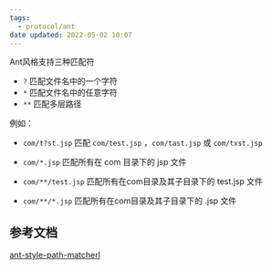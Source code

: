 ```yaml
---
tags:
  - protocol/ant
date updated: 2022-05-02 10:07
---
```


Ant风格支持三种匹配符

- `?` 匹配文件名中的一个字符
- `*` 匹配文件名中的任意字符
- `**` 匹配多层路径

例如：

- `com/t?st.jsp` 匹配 `com/test.jsp` ，`com/tast.jsp`  或 `com/txst.jsp`

- `com/*.jsp`  匹配所有在 com 目录下的 jsp 文件

- `com/**/test.jsp`  匹配所有在com目录及其子目录下的 test.jsp 文件

- `com/**/*.jsp` 匹配所有在com目录及其子目录下的 .jsp 文件

## 参考文档

[ant-style-path-matcherl](https://github.com/azagniotov/ant-style-path-matcher)
